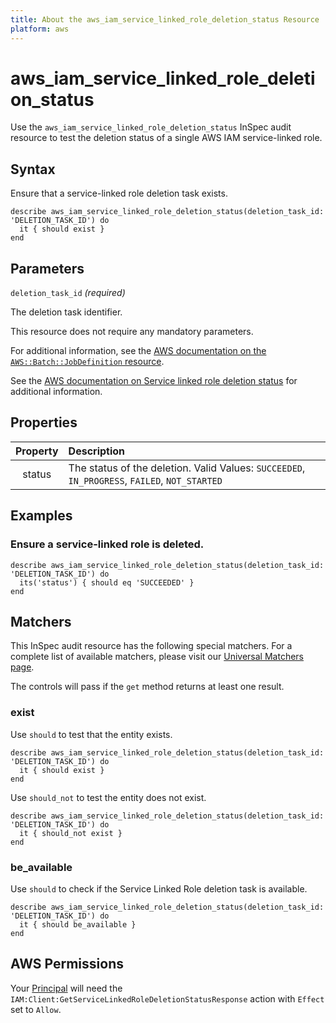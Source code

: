 ```yaml
---
title: About the aws_iam_service_linked_role_deletion_status Resource
platform: aws
---
```


# aws\_iam\_service\_linked\_role\_deletion\_status

Use the `aws_iam_service_linked_role_deletion_status` InSpec audit resource to test the deletion status of a single AWS IAM service-linked role.

## Syntax

Ensure that a service-linked role deletion task exists.

    describe aws_iam_service_linked_role_deletion_status(deletion_task_id: 'DELETION_TASK_ID') do
      it { should exist }
    end

## Parameters

`deletion_task_id` _(required)_

The deletion task identifier.

This resource does not require any mandatory parameters.

For additional information, see the [AWS documentation on the `AWS::Batch::JobDefinition` resource](https://docs.aws.amazon.com/AWSCloudFormation/latest/UserGuide/aws-resource-batch-jobdefinition.html).


See the [AWS documentation on Service linked role deletion status](https://docs.aws.amazon.com/AWSCloudFormation/latest/UserGuide/aws-resource-iam-servicelinkedrole.html) for additional information.

## Properties

| Property | Description |
| :---: | :--- |
| status | The status of the deletion. Valid Values: `SUCCEEDED`, `IN_PROGRESS`, `FAILED`, `NOT_STARTED` |

## Examples

### Ensure a service-linked role is deleted.

    describe aws_iam_service_linked_role_deletion_status(deletion_task_id: 'DELETION_TASK_ID') do
      its('status') { should eq 'SUCCEEDED' }
    end

## Matchers

This InSpec audit resource has the following special matchers. For a complete list of available matchers, please visit our [Universal Matchers page](https://www.inspec.io/docs/reference/matchers/).

The controls will pass if the `get` method returns at least one result.

### exist

Use `should` to test that the entity exists.

    describe aws_iam_service_linked_role_deletion_status(deletion_task_id: 'DELETION_TASK_ID') do
      it { should exist }
    end

Use `should_not` to test the entity does not exist.

    describe aws_iam_service_linked_role_deletion_status(deletion_task_id: 'DELETION_TASK_ID') do
      it { should_not exist }
    end

### be_available

Use `should` to check if the Service Linked Role deletion task is available.

    describe aws_iam_service_linked_role_deletion_status(deletion_task_id: 'DELETION_TASK_ID') do
      it { should be_available }
    end

## AWS Permissions

Your [Principal](https://docs.aws.amazon.com/IAM/latest/UserGuide/intro-structure.html#intro-structure-principal) will need the `IAM:Client:GetServiceLinkedRoleDeletionStatusResponse` action with `Effect` set to `Allow`.
